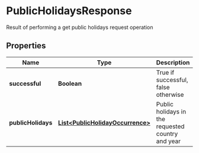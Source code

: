 

# PublicHolidaysResponse

Result of performing a get public holidays request operation

## Properties

| Name | Type | Description | Notes |
|------------ | ------------- | ------------- | -------------|
|**successful** | **Boolean** | True if successful, false otherwise |  [optional] |
|**publicHolidays** | [**List&lt;PublicHolidayOccurrence&gt;**](PublicHolidayOccurrence.md) | Public holidays in the requested country and year |  [optional] |



